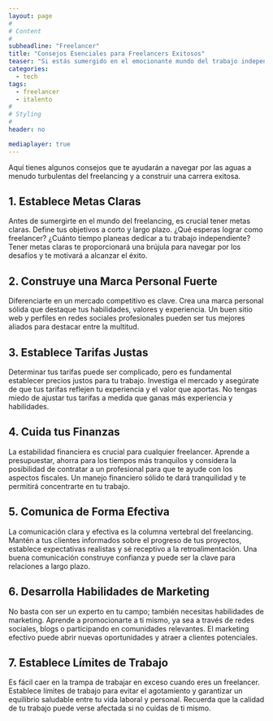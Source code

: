 ```yaml
---
layout: page
#
# Content
#
subheadline: "Freelancer"
title: "Consejos Esenciales para Freelancers Exitosos"
teaser: "Si estás sumergido en el emocionante mundo del trabajo independiente o estás considerando dar el salto, has llegado al lugar correcto."
categories:
  - tech
tags:
  - freelancer
  - italento
#
# Styling
#
header: no

mediaplayer: true
---
```


Aquí tienes algunos consejos que te ayudarán a navegar por las aguas a menudo turbulentas del freelancing y a construir una carrera exitosa.

## 1. Establece Metas Claras

Antes de sumergirte en el mundo del freelancing, es crucial tener metas claras. Define tus objetivos a corto y largo plazo. ¿Qué esperas lograr como freelancer? ¿Cuánto tiempo planeas dedicar a tu trabajo independiente? Tener metas claras te proporcionará una brújula para navegar por los desafíos y te motivará a alcanzar el éxito.

## 2. Construye una Marca Personal Fuerte

Diferenciarte en un mercado competitivo es clave. Crea una marca personal sólida que destaque tus habilidades, valores y experiencia. Un buen sitio web y perfiles en redes sociales profesionales pueden ser tus mejores aliados para destacar entre la multitud.

## 3. Establece Tarifas Justas

Determinar tus tarifas puede ser complicado, pero es fundamental establecer precios justos para tu trabajo. Investiga el mercado y asegúrate de que tus tarifas reflejen tu experiencia y el valor que aportas. No tengas miedo de ajustar tus tarifas a medida que ganas más experiencia y habilidades.

## 4. Cuida tus Finanzas

La estabilidad financiera es crucial para cualquier freelancer. Aprende a presupuestar, ahorra para los tiempos más tranquilos y considera la posibilidad de contratar a un profesional para que te ayude con los aspectos fiscales. Un manejo financiero sólido te dará tranquilidad y te permitirá concentrarte en tu trabajo.

## 5. Comunica de Forma Efectiva

La comunicación clara y efectiva es la columna vertebral del freelancing. Mantén a tus clientes informados sobre el progreso de tus proyectos, establece expectativas realistas y sé receptivo a la retroalimentación. Una buena comunicación construye confianza y puede ser la clave para relaciones a largo plazo.

## 6. Desarrolla Habilidades de Marketing

No basta con ser un experto en tu campo; también necesitas habilidades de marketing. Aprende a promocionarte a ti mismo, ya sea a través de redes sociales, blogs o participando en comunidades relevantes. El marketing efectivo puede abrir nuevas oportunidades y atraer a clientes potenciales.

## 7. Establece Límites de Trabajo

Es fácil caer en la trampa de trabajar en exceso cuando eres un freelancer. Establece límites de trabajo para evitar el agotamiento y garantizar un equilibrio saludable entre tu vida laboral y personal. Recuerda que la calidad de tu trabajo puede verse afectada si no cuidas de ti mismo.

